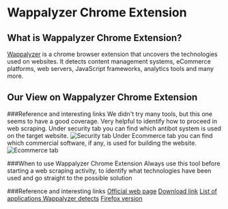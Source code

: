 # Wappalyzer Chrome Extension

## What is Wappalyzer Chrome Extension?
[Wappalyzer](https://chrome.google.com/webstore/detail/wappalyzer-technology-pro/ "Wappalyzer") is a chrome browser extension that uncovers the technologies used on websites. It detects content management systems, eCommerce platforms, web servers, JavaScript frameworks, analytics tools and many more.

## Our View on Wappalyzer Chrome Extension

###Reference and interesting links
We didn't try many tools, but this one seems to have a good coverage. Very helpful to identify how to proceed in web scraping. Under security tab you can find which antibot system is used on the target website.
![Security tab](/path/img.jpg "Security tab")
Under Ecommerce tab you can find which commercial software, if any, is used for building the website.
![Ecommerce tab](/path/img.jpg "Ecommerce tab")

###When to use Wappalyzer Chrome Extension
Always use this tool before starting a web scraping activity, to identify what technologies have been used and go straight to the possible solution

###Reference and interesting links
[Official web page](https://www.wappalyzer.com/)
[Download link](https://chrome.google.com/webstore/detail/wappalyzer-technology-pro/gppongmhjkpfnbhagpmjfkannfbllamg?hl=it)
[List of applications Wappalyzer detects](https://wappalyzer.com/applications)
[Firefox version](https://addons.mozilla.org/en-US/firefox/addon/wappalyzer/)

